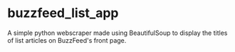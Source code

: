 # buzzfeed_list_app
A simple python webscraper made using BeautifulSoup to display the titles of list articles on BuzzFeed's front page.
